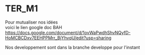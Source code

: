 # TER_M1


Pour mutualiser nos idées  
voici le lien google doc 
BAH  
https://docs.google.com/document/d/1ovWaPwdhShvNQyfD-HoMCBCDxv7EEHPPMrr_BjYhvqU/edit?usp=sharing

Nos developpement sont dans la branche developpe pour l'instant 

